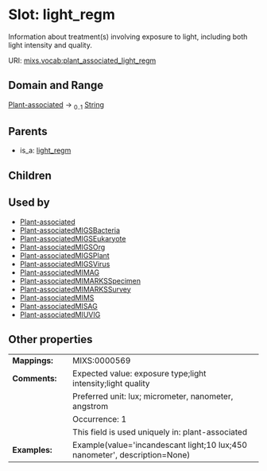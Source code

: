 
# Slot: light_regm


Information about treatment(s) involving exposure to light, including both light intensity and quality.

URI: [mixs.vocab:plant_associated_light_regm](https://w3id.org/mixs/vocab/plant_associated_light_regm)


## Domain and Range

[Plant-associated](Plant-associated.md) &#8594;  <sub>0..1</sub> [String](types/String.md)

## Parents

 *  is_a: [light_regm](light_regm.md)

## Children


## Used by

 * [Plant-associated](Plant-associated.md)
 * [Plant-associatedMIGSBacteria](Plant-associatedMIGSBacteria.md)
 * [Plant-associatedMIGSEukaryote](Plant-associatedMIGSEukaryote.md)
 * [Plant-associatedMIGSOrg](Plant-associatedMIGSOrg.md)
 * [Plant-associatedMIGSPlant](Plant-associatedMIGSPlant.md)
 * [Plant-associatedMIGSVirus](Plant-associatedMIGSVirus.md)
 * [Plant-associatedMIMAG](Plant-associatedMIMAG.md)
 * [Plant-associatedMIMARKSSpecimen](Plant-associatedMIMARKSSpecimen.md)
 * [Plant-associatedMIMARKSSurvey](Plant-associatedMIMARKSSurvey.md)
 * [Plant-associatedMIMS](Plant-associatedMIMS.md)
 * [Plant-associatedMISAG](Plant-associatedMISAG.md)
 * [Plant-associatedMIUVIG](Plant-associatedMIUVIG.md)

## Other properties

|  |  |  |
| --- | --- | --- |
| **Mappings:** | | MIXS:0000569 |
| **Comments:** | | Expected value: exposure type;light intensity;light quality |
|  | | Preferred unit: lux; micrometer, nanometer, angstrom |
|  | | Occurrence: 1 |
|  | | This field is used uniquely in: plant-associated |
| **Examples:** | | Example(value='incandescant light;10 lux;450 nanometer', description=None) |

